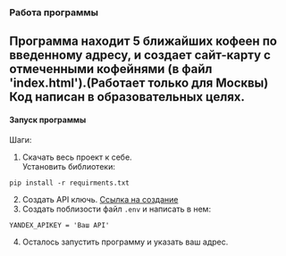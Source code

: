 ### Работа программы
Программа находит 5 ближайших кофеен по введенному адресу, и создает сайт-карту с отмеченными кофейнями (в файл 'index.html').(Работает только для Москвы)\
Код написан в образовательных целях.
-----
#### Запуск программы
Шаги:
1. Скачать весь проект к себе.  
Установить библиотеки:
```python:
pip install -r requirments.txt
```
2. Создать API ключь. [Ссылка на создание](https://developer.tech.yandex.ru/)
3. Создать поблизости файл `.env` и написать в нем:
```commandline
YANDEX_APIKEY = 'Ваш API'
```
4. Осталось запустить программу и указать ваш адрес.